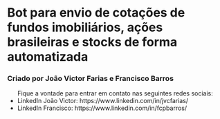 <h1> Bot para envio de cotações de fundos imobiliários, ações brasileiras e stocks de forma automatizada </h1>

<h3> Criado por João Victor Farias e Francisco Barros </h3>

<ul>
Fique a vontade para entrar em contato nas seguintes redes sociais: 
<li>LinkedIn João Victor: https://www.linkedin.com/in/jvcfarias/</li> 
<li>LinkedIn Francisco: https://www.linkedin.com/in/fcpbarros/</li>
</ul>
